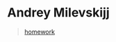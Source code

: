# Andrey Milevskijj  
> [homework](https://github.com/Nike5170/andrey.github.io "- это ссылка на дз")

